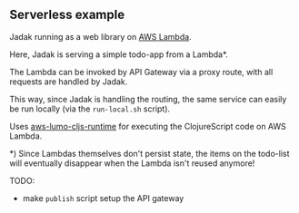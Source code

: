 ## Serverless example

Jadak running as a web library on [AWS Lambda](https://aws.amazon.com/lambda).

Here, Jadak is serving a simple todo-app from a Lambda*.

The Lambda can be invoked by API Gateway via a proxy route, 
with all requests are handled by Jadak.

This way, since Jadak is handling the routing, 
the same service can easily be run locally 
(via the `run-local.sh` script).

Uses [aws-lumo-cljs-runtime](http://github.com/grav/aws-lumo-cljs-runtime)
for executing the ClojureScript code on AWS Lambda.

*) Since Lambdas themselves don't persist state, the items on the 
   todo-list will eventually disappear when the Lambda isn't reused anymore!
   
TODO: 
- make `publish` script setup the API gateway